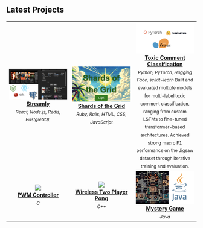 
## Latest Projects

<table>
<tr>
<td align="center" width="33.3%">
  <a href="https://github.com/EvinB/streamly">
    <img src="https://github.com/EvinB/EvinB/blob/main/Streamly.png" width="100%" />
    <br />
    <strong>Streamly</strong>
  </a>
  <br/>
  <sub><i>React, Node.js, Redis, PostgreSQL</i></sub>
</td>
<td align="center" width="33.3%">
  <a href="https://github.com/EvinB/projectdirectory-selt_2024_team_008">
    <img src="https://github.com/EvinB/EvinB/blob/main/shardsOfTheGrid.png" width="100%" />
    <br />
    <strong>Shards of the Grid</strong>
  </a>
  <br/>
  <sub><i>Ruby, Rails, HTML, CSS, JavaScript</i></sub>
</td>
</td>
<td align="center" width="33.3%">
  <a href="https://github.com/EvinB/ToxicCommentClassification">
    <img src="https://github.com/EvinB/EvinB/blob/main/llmproj.png" width="100%" />
    <br />
    <strong>Toxic Comment Classification</strong>
  </a>
  <br/>
  <sub><i>Python, PyTorch, Hugging Face, scikit-learn </i></sub>
  <sub>Built and evaluated multiple models for multi-label toxic comment classification, ranging from custom LSTMs to fine-tuned transformer-based architectures. Achieved strong macro F1 performance on the Jigsaw dataset through iterative training and evaluation.
</sub>
</td>
</tr>

<tr>
  <td align="center" width="33.3%">
    <a href="https://github.com/EvinB/FanController">
      <img src="https://github.com/EvinB/EvinB/blob/main/FanController.png" width="100%" />
      <br />
      <strong>PWM Controller</strong>
    </a>
    <br/>
    <sub><i>C </i></sub>
  </td>
  
  <td align="center" width="33.3%">
  <a href="https://github.com/EvinB/WirelessPong">
    <img src="https://github.com/EvinB/EvinB/blob/main/wirelessPong.png" width="100%" />
    <br />
    <strong>Wireless Two Player Pong</strong>
  </a>
  <br/>
  <sub><i> C++ </i></sub>
</td>

  <td align="center" width="33.3%">
  <a href="https://github.com/EvinB/Lan-Mystery-Game">
    <img src="https://github.com/EvinB/EvinB/blob/main/MysteryGame.png" width="100%" />
    <br />
    <strong> Mystery Game </strong>
  </a>
  <br/>
  <sub><i> Java </i></sub>
</td>

</tr>
</table>


